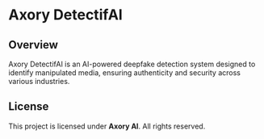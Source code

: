 # Axory DetectifAI

## Overview
Axory DetectifAI is an AI-powered deepfake detection system designed to identify manipulated media, ensuring authenticity and security across various industries.

## License
This project is licensed under **Axory AI**. All rights reserved.
